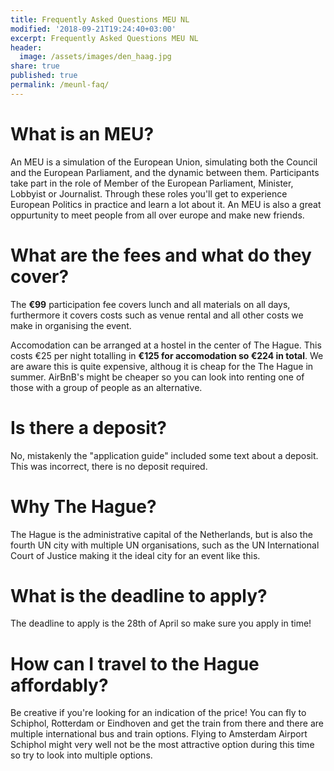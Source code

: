 ```yaml
---
title: Frequently Asked Questions MEU NL
modified: '2018-09-21T19:24:40+03:00'
excerpt: Frequently Asked Questions MEU NL
header:
  image: /assets/images/den_haag.jpg
share: true
published: true
permalink: /meunl-faq/
---
```


# What is an MEU?

An MEU is a simulation of the European Union, simulating both the Council and the European Parliament, and the dynamic between them. Participants take part in the role of Member of the European Parliament, Minister, Lobbyist or Journalist. Through these roles you'll get to experience European Politics in practice and learn a lot about it. An MEU is also a great oppurtunity to meet people from all over europe and make new friends.

# What are the fees and what do they cover?

The **€99** participation fee covers lunch and all materials on all days, furthermore it covers costs such as venue rental and all other costs we make in organising the event.

Accomodation can be arranged at a hostel in the center of The Hague. This costs €25 per night totalling in **€125 for accomodation so €224 in total**. We are aware this is quite expensive, althoug it is cheap for the The Hague in summer. AirBnB's might be cheaper so you can look into renting one of those with a group of people as an alternative.

# Is there a deposit?

No, mistakenly the "application guide" included some text about a deposit. This was incorrect, there is no deposit required.

# Why The Hague?

The Hague is the administrative capital of the Netherlands, but is also the fourth UN city with multiple UN organisations, such as the UN International Court of Justice making it the ideal city for an event like this.

# What is the deadline to apply?

The deadline to apply is the 28th of April so make sure you apply in time!

# How can I travel to the Hague affordably?

Be creative if you're looking for an indication of the price! You can fly to Schiphol, Rotterdam or Eindhoven and get the train from there and there are multiple international bus and train options. Flying to Amsterdam Airport Schiphol might very well not be the most attractive option during this time so try to look into multiple options.
